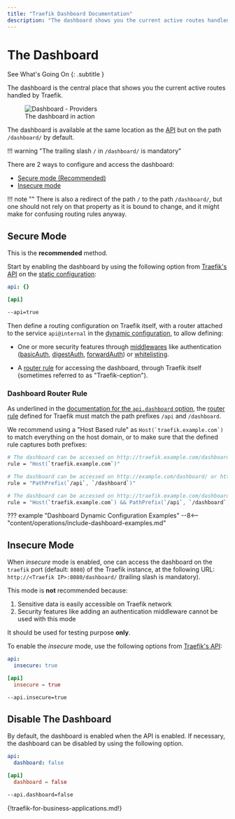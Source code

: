 ```yaml
---
title: "Traefik Dashboard Documentation"
description: "The dashboard shows you the current active routes handled by Traefik Proxy in one central place. Read the technical documentation to learn its operations."
---
```


# The Dashboard

See What's Going On
{: .subtitle }

The dashboard is the central place that shows you the current active routes handled by Traefik.

<figure>
    <img src="../../assets/img/webui-dashboard.png" alt="Dashboard - Providers" />
    <figcaption>The dashboard in action</figcaption>
</figure>

The dashboard is available at the same location as the [API](./api.md) but on the path `/dashboard/` by default.

!!! warning "The trailing slash `/` in `/dashboard/` is mandatory"

There are 2 ways to configure and access the dashboard:

- [Secure mode (Recommended)](#secure-mode)
- [Insecure mode](#insecure-mode)

!!! note ""
    There is also a redirect of the path `/` to the path `/dashboard/`,
    but one should not rely on that property as it is bound to change,
    and it might make for confusing routing rules anyway.

## Secure Mode

This is the **recommended** method.

Start by enabling the dashboard by using the following option from [Traefik's API](./api.md)
on the [static configuration](../getting-started/configuration-overview.md#the-static-configuration):

```yaml tab="File (YAML)"
api: {}
```

```toml tab="File (TOML)"
[api]
```

```bash tab="CLI"
--api=true
```

Then define a routing configuration on Traefik itself,
with a router attached to the service `api@internal` in the
[dynamic configuration](../getting-started/configuration-overview.md#the-dynamic-configuration),
to allow defining:

- One or more security features through [middlewares](../middlewares/overview.md)
  like authentication ([basicAuth](../middlewares/http/basicauth.md), [digestAuth](../middlewares/http/digestauth.md),
  [forwardAuth](../middlewares/http/forwardauth.md)) or [whitelisting](../middlewares/http/ipwhitelist.md).

- A [router rule](#dashboard-router-rule) for accessing the dashboard,
  through Traefik itself (sometimes referred to as "Traefik-ception").

### Dashboard Router Rule

As underlined in the [documentation for the `api.dashboard` option](./api.md#dashboard),
the [router rule](../routing/routers/index.md#rule) defined for Traefik must match
the path prefixes `/api` and `/dashboard`.

We recommend using a "Host Based rule" as ```Host(`traefik.example.com`)``` to match everything on the host domain,
or to make sure that the defined rule captures both prefixes:

```bash tab="Host Rule"
# The dashboard can be accessed on http://traefik.example.com/dashboard/
rule = "Host(`traefik.example.com`)"
```

```bash tab="Path Prefix Rule"
# The dashboard can be accessed on http://example.com/dashboard/ or http://traefik.example.com/dashboard/
rule = "PathPrefix(`/api`, `/dashboard`)"
```

```bash tab="Combination of Rules"
# The dashboard can be accessed on http://traefik.example.com/dashboard/
rule = "Host(`traefik.example.com`) && PathPrefix(`/api`, `/dashboard`)"
```

??? example "Dashboard Dynamic Configuration Examples"
    --8<-- "content/operations/include-dashboard-examples.md"

## Insecure Mode

When _insecure_ mode is enabled, one can access the dashboard on the `traefik` port (default: `8080`) of the Traefik instance,
at the following URL: `http://<Traefik IP>:8080/dashboard/` (trailing slash is mandatory).

This mode is **not** recommended because:

1. Sensitive data is easily accessible on Traefik network
2. Security features like adding an authentication middleware cannot be used with this mode

It should be used for testing purpose **only**.

To enable the _insecure_ mode, use the following options from [Traefik's API](./api.md#insecure):

```yaml tab="File (YAML)"
api:
  insecure: true
```

```toml tab="File (TOML)"
[api]
  insecure = true
```

```bash tab="CLI"
--api.insecure=true
```

## Disable The Dashboard

By default, the dashboard is enabled when the API is enabled.
If necessary, the dashboard can be disabled by using the following option.

```yaml tab="File (YAML)"
api:
  dashboard: false
```

```toml tab="File (TOML)"
[api]
  dashboard = false
```

```bash tab="CLI"
--api.dashboard=false
```

{!traefik-for-business-applications.md!}
